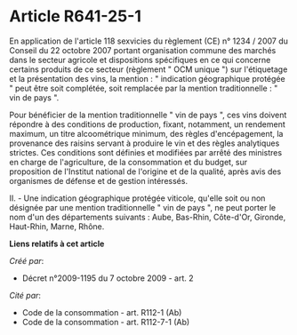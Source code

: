 # Article R641-25-1

En application de l'article 118 sexvicies du règlement (CE) n° 1234 / 2007 du Conseil du 22 octobre 2007 portant organisation
commune des marchés dans le secteur agricole et dispositions spécifiques en ce qui concerne certains produits de ce secteur
(règlement " OCM unique ") sur l'étiquetage et la présentation des vins, la mention : " indication géographique protégée "
peut être soit complétée, soit remplacée par la mention traditionnelle : " vin de pays ". 

Pour bénéficier de la mention traditionnelle " vin de pays ", ces vins doivent répondre à des conditions de production,
fixant, notamment, un rendement maximum, un titre alcoométrique minimum, des règles d'encépagement, la provenance des raisins
servant à produire le vin et des règles analytiques strictes. Ces conditions sont définies et modifiées par arrêté des
ministres en charge de l'agriculture, de la consommation et du budget, sur proposition de l'Institut national de l'origine et
de la qualité, après avis des organismes de défense et de gestion intéressés. 

II. - Une indication géographique protégée viticole, qu'elle soit ou non désignée par une mention traditionnelle " vin de
pays ", ne peut porter le nom d'un des départements suivants : Aube, Bas-Rhin, Côte-d'Or, Gironde, Haut-Rhin, Marne, Rhône.

**Liens relatifs à cet article**

_Créé par_:

  - Décret n°2009-1195 du 7 octobre 2009 - art. 2

_Cité par_:

  - Code de la consommation - art. R112-1 (Ab)
  - Code de la consommation - art. R112-7-1 (Ab)
